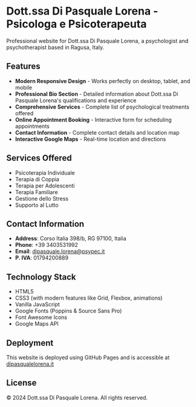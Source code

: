 # Dott.ssa Di Pasquale Lorena - Psicologa e Psicoterapeuta

Professional website for Dott.ssa Di Pasquale Lorena, a psychologist and psychotherapist based in Ragusa, Italy.

## Features

- **Modern Responsive Design** - Works perfectly on desktop, tablet, and mobile
- **Professional Bio Section** - Detailed information about Dott.ssa Di Pasquale Lorena's qualifications and experience
- **Comprehensive Services** - Complete list of psychological treatments offered
- **Online Appointment Booking** - Interactive form for scheduling appointments
- **Contact Information** - Complete contact details and location map
- **Interactive Google Maps** - Real-time location and directions

## Services Offered

- Psicoterapia Individuale
- Terapia di Coppia
- Terapia per Adolescenti
- Terapia Familiare
- Gestione dello Stress
- Supporto al Lutto

## Contact Information

- **Address**: Corso Italia 398/b, RG 97100, Italia
- **Phone**: +39 3403531992
- **Email**: dipasquale.lorena@psypec.it
- **P. IVA**: 01794200889

## Technology Stack

- HTML5
- CSS3 (with modern features like Grid, Flexbox, animations)
- Vanilla JavaScript
- Google Fonts (Poppins & Source Sans Pro)
- Font Awesome Icons
- Google Maps API

## Deployment

This website is deployed using GitHub Pages and is accessible at [dipasqualelorena.it](https://dipasqualelorena.it)

## License

© 2024 Dott.ssa Di Pasquale Lorena. All rights reserved.
